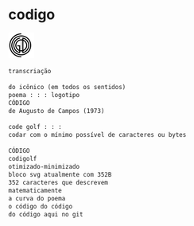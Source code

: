 # codigo


![codigo](https://raw.githubusercontent.com/marcosassis/codigo/master/svg/codigo.svg?sanitize=true)

```
transcriação

do icônico (em todos os sentidos)
poema : : : logotipo
CÓDIGO
de Augusto de Campos (1973)

code golf : : :
codar com o mínimo possível de caracteres ou bytes

CÓDIGO
codigolf
otimizado-minimizado
bloco svg atualmente com 352B
352 caracteres que descrevem
matematicamente
a curva do poema
o código do código
do código aqui no git
```
